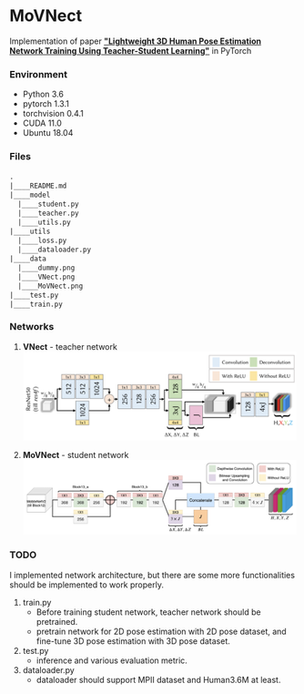# MoVNect
Implementation of paper **["Lightweight 3D Human Pose Estimation Network Training Using Teacher-Student Learning"](https://arxiv.org/abs/2001.05097)** in PyTorch

### Environment
- Python 3.6
- pytorch 1.3.1
- torchvision 0.4.1
- CUDA 11.0
- Ubuntu 18.04

### Files
```
.  
|____README.md  
|____model  
  |____student.py  
  |____teacher.py  
  |____utils.py  
|____utils  
  |____loss.py  
  |____dataloader.py  
|____data  
  |____dummy.png  
  |____VNect.png  
  |____MoVNect.png  
|____test.py  
|____train.py  
```

### Networks
1. **VNect** - teacher network
![VNect network](https://raw.githubusercontent.com/ocean-joo/MoVNect/main/data/VNect.png)


2. **MoVNect** - student network
![MoVNect network](https://raw.githubusercontent.com/ocean-joo/MoVNect/main/data/MoVNect.png)



### TODO
I implemented network architecture, but there are some more functionalities should be implemented to work properly.
1. train.py
    - Before training student network, teacher network should be pretrained.
    - pretrain network for 2D pose estimation with 2D pose dataset, and fine-tune 3D pose estimation with 3D pose dataset.
2. test.py
    - inference and various evaluation metric.
3. dataloader.py
    - dataloader should support MPII dataset and Human3.6M at least.

